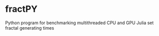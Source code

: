 # fractPY
Python program for benchmarking multithreaded CPU and GPU Julia set fractal generating times
